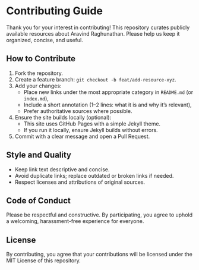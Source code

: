 # Contributing Guide

Thank you for your interest in contributing! This repository curates publicly available resources about Aravind Raghunathan. Please help us keep it organized, concise, and useful.

## How to Contribute
1. Fork the repository.
2. Create a feature branch: `git checkout -b feat/add-resource-xyz`.
3. Add your changes:
   - Place new links under the most appropriate category in `README.md` (or `index.md`),
   - Include a short annotation (1–2 lines: what it is and why it’s relevant),
   - Prefer authoritative sources where possible.
4. Ensure the site builds locally (optional):
   - This site uses GitHub Pages with a simple Jekyll theme.
   - If you run it locally, ensure Jekyll builds without errors.
5. Commit with a clear message and open a Pull Request.

## Style and Quality
- Keep link text descriptive and concise.
- Avoid duplicate links; replace outdated or broken links if needed.
- Respect licenses and attributions of original sources.

## Code of Conduct
Please be respectful and constructive. By participating, you agree to uphold a welcoming, harassment-free experience for everyone.

## License
By contributing, you agree that your contributions will be licensed under the MIT License of this repository.

